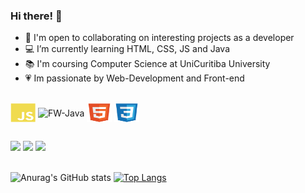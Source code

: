 ### Hi there! 👋

- 👀 I'm open to collaborating on interesting projects as a developer
- 💻 I’m currently learning HTML, CSS, JS and Java
- 📚 I'm coursing Computer Science at UniCuritiba University
- 💗 Im passionate by Web-Development and Front-end

<div style="display: inline_block"><br>
  <img align="center" alt="FW-JS" height="30" width="40" src="https://raw.githubusercontent.com/devicons/devicon/master/icons/javascript/javascript-plain.svg">
  <img align="center" alt="FW-Java" height="30" width="40" src="https://cdn.jsdelivr.net/gh/devicons/devicon/icons/java/java-original.svg">
  <img align="center" alt="FW-HTML" height="30" width="40" src="https://raw.githubusercontent.com/devicons/devicon/master/icons/html5/html5-original.svg">
  <img align="center" alt="FW-CSS" height="30" width="40" src="https://raw.githubusercontent.com/devicons/devicon/master/icons/css3/css3-original.svg">
</div>

  ##
  
<div> 
  <a href="https://www.instagram.com/felipedoroo_/?hl=pt-br" target="_blank"><img src="https://img.shields.io/badge/-Instagram-%23E4405F?style=for-the-badge&logo=instagram&logoColor=white" target="_blank"></a>
  <a href = "mailto:contatofewarchelski@gmail.com"><img src="https://img.shields.io/badge/-Gmail-%23333?style=for-the-badge&logo=gmail&logoColor=white" target="_blank"></a>
  <a href="https://www.linkedin.com/in/felipe-warchelski-04a1a4268/" target="_blank"><img src="https://img.shields.io/badge/-LinkedIn-%230077B5?style=for-the-badge&logo=linkedin&logoColor=white" target="_blank"></a> 
</div>

<br>

![Anurag's GitHub stats](https://github-readme-stats.vercel.app/api?username=felipewarchelski&show_icons=true&theme=dark)
[![Top Langs](https://github-readme-stats.vercel.app/api/top-langs/?username=felipewarchelski&layout=compact&theme=dark)](https://github.com/felipewarchelski)


